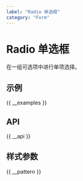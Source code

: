 ```yaml
---
label: "Radio 单选框"
category: "Form"
---
```


# Radio 单选框

在一组可选项中进行单项选择。

## 示例

{{ __examples }}

## API

{{ __api }}

## 样式参数

{{ __pattern }}
